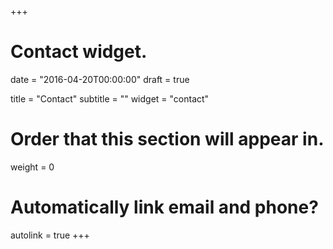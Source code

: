 +++
# Contact widget.

date = "2016-04-20T00:00:00"
draft = true

title = "Contact"
subtitle = ""
widget = "contact"

# Order that this section will appear in.
weight = 0

# Automatically link email and phone?
autolink = true
+++

